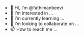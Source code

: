 - 👋 Hi, I’m @fathimanbeevi
- 👀 I’m interested in ...
- 🌱 I’m currently learning ...
- 💞️ I’m looking to collaborate on ...
- 📫 How to reach me ...

<!---
fathimanbeevi/fathimanbeevi is a ✨ special ✨ repository because its `README.md` (this file) appears on your GitHub profile.
You can click the Preview link to take a look at your changes.
--->
